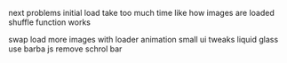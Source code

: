 next problems 
initial load take too much time 
like how images are loaded 
shuffle function works 

swap load more images with loader animation 
small ui tweaks  liquid glass
use barba js 
remove schrol bar
